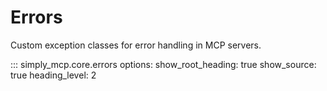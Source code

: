 # Errors

Custom exception classes for error handling in MCP servers.

::: simply_mcp.core.errors
    options:
      show_root_heading: true
      show_source: true
      heading_level: 2
